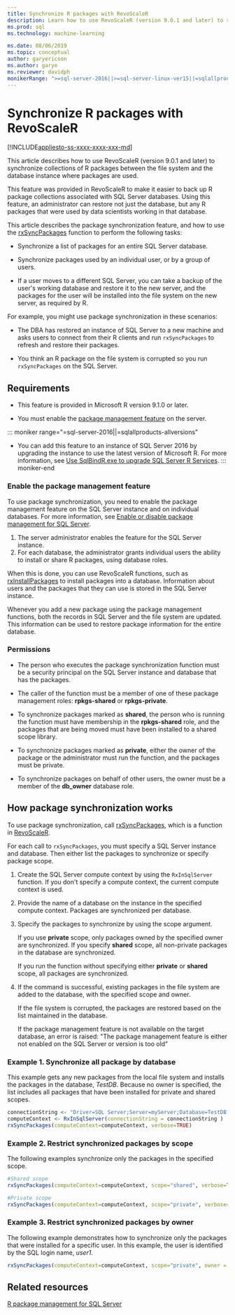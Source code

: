 ```yaml
---
title: Synchronize R packages with RevoScaleR
description: Learn how to use RevoScaleR (version 9.0.1 and later) to synchronize collections of R packages between the file system and the database instance where packages are used.
ms.prod: sql
ms.technology: machine-learning

ms.date: 08/06/2019
ms.topic: conceptual
author: garyericson
ms.author: garye
ms.reviewer: davidph
monikerRange: ">=sql-server-2016||>=sql-server-linux-ver15||=sqlallproducts-allversions"
---
```


# Synchronize R packages with RevoScaleR

[!INCLUDE[appliesto-ss-xxxx-xxxx-xxx-md](../../includes/appliesto-ss-xxxx-xxxx-xxx-md.md)]

This article describes how to use RevoScaleR (version 9.0.1 and later) to synchronize collections of R packages between the file system and the database instance where packages are used.

This feature was provided in RevoScaleR to make it easier to back up R package collections associated with SQL Server databases. Using this feature, an administrator can restore not just the database, but any R packages that were used by data scientists working in that database.

This article describes the package synchronization feature, and how to use the
[rxSyncPackages](https://docs.microsoft.com/machine-learning-server/r-reference/revoscaler/rxsyncpackages) function to perform the following tasks:

+ Synchronize a list of packages for an entire SQL Server database.

+ Synchronize packages used by an individual user, or by a group of users.

+ If a user moves to a different SQL Server, you can take a backup of the user's working database and restore it to the new server, and the packages for the user will be installed into the file system on the new server, as required by R.

For example, you might use package synchronization in these scenarios:

+ The DBA has restored an instance of SQL Server to a new machine and asks users to connect from their R clients and run `rxSyncPackages` to refresh and restore their packages.

+ You think an R package on the file system is corrupted so you run `rxSyncPackages` on the SQL Server.

## Requirements

+ This feature is provided in Microsoft R version 9.1.0 or later.

+ You must enable the [package management feature](r-package-how-to-enable-or-disable.md) on the server.

::: moniker range="=sql-server-2016||=sqlallproducts-allversions"
+ You can add this feature to an instance of SQL Server 2016 by upgrading the instance to use the latest version of Microsoft R. For more information, see [Use SqlBindR.exe to upgrade SQL Server R Services](../install/upgrade-r-and-python.md).
::: moniker-end

### Enable the package management feature

To use package synchronization, you need to enable the package management feature on the SQL Server instance and on individual databases. For more information, see [Enable or disable package management for SQL Server](r-package-how-to-enable-or-disable.md).

1. The server administrator enables the feature for the SQL Server instance.
1. For each database, the administrator grants individual users the ability to install or share R packages, using database roles.

When this is done, you can use RevoScaleR functions, such as [rxInstallPackages](https://docs.microsoft.com/machine-learning-server/r-reference/revoscaler/rxinstallpackages) to install packages into a database.  Information about users and the packages that they can use is stored in the SQL Server instance.

Whenever you add a new package using the package management functions, both the records in SQL Server and the file system are updated. This information can be used to restore package information for the entire database.

### Permissions

+ The person who executes the package synchronization function must be a security principal on the SQL Server instance and database that has the packages.

+ The caller of the function must be a member of one of these package management roles: **rpkgs-shared** or **rpkgs-private**.

+ To synchronize packages marked as **shared**, the person who is running the function must have membership in the **rpkgs-shared** role, and the packages that are being moved must have been installed to a shared scope library.

+ To synchronize packages marked as **private**, either the owner of the package or the administrator must run the function, and the packages must be private.

+ To synchronize packages on behalf of other users, the owner must be a member of the **db_owner** database role.

## How package synchronization works

To use package synchronization, call [rxSyncPackages](https://docs.microsoft.com/r-server/r-reference/revoscaler/rxsyncpackages), which is a function in
[RevoScaleR](https://docs.microsoft.com/machine-learning-server/r-reference/revoscaler/revoscaler).

For each call to `rxSyncPackages`, you must specify a SQL Server instance and database. Then either list the packages to synchronize or specify package scope.

1. Create the SQL Server compute context by using the `RxInSqlServer` function. If you don't specify a compute context, the current compute context is used.

2. Provide the name of a database on the instance in the specified compute context. Packages are synchronized per database.

3. Specify the packages to synchronize by using the scope argument.

    If you use **private** scope, only packages owned by the specified owner are synchronized. If you specify **shared** scope, all non-private packages in the database are synchronized. 
    
    If you run the function without specifying either **private** or **shared** scope, all packages are synchronized.

4. If the command is successful, existing packages in the file system are added to the database, with the specified scope and owner.

    If the file system is corrupted, the packages are restored based on the list maintained in the database.

    If the package management feature is not available on the target database, an error is raised: "The package management feature is either not enabled on the SQL Server or version is too old"

### Example 1. Synchronize all package by database

This example gets any new packages from the local file system and installs the packages in the database, *TestDB*. Because no owner is specified, the list includes all packages that have been installed for private and shared scopes.

```R
connectionString <- "Driver=SQL Server;Server=myServer;Database=TestDB;Trusted_Connection=True;"
computeContext <- RxInSqlServer(connectionString = connectionString )
rxSyncPackages(computeContext=computeContext, verbose=TRUE)
```

### Example 2. Restrict synchronized packages by scope

The following examples synchronize only the packages in the specified scope.

```R
#Shared scope
rxSyncPackages(computeContext=computeContext, scope="shared", verbose=TRUE)

#Private scope
rxSyncPackages(computeContext=computeContext, scope="private", verbose=TRUE)
```

### Example 3. Restrict synchronized packages by owner

The following example demonstrates how to synchronize only the packages that were installed for a specific user. In this example, the user is identified by the SQL login name, *user1*.

```R
rxSyncPackages(computeContext=computeContext, scope="private", owner = "user1", verbose=TRUE))
```

## Related resources

[R package management for SQL Server](install-additional-r-packages-on-sql-server.md)
